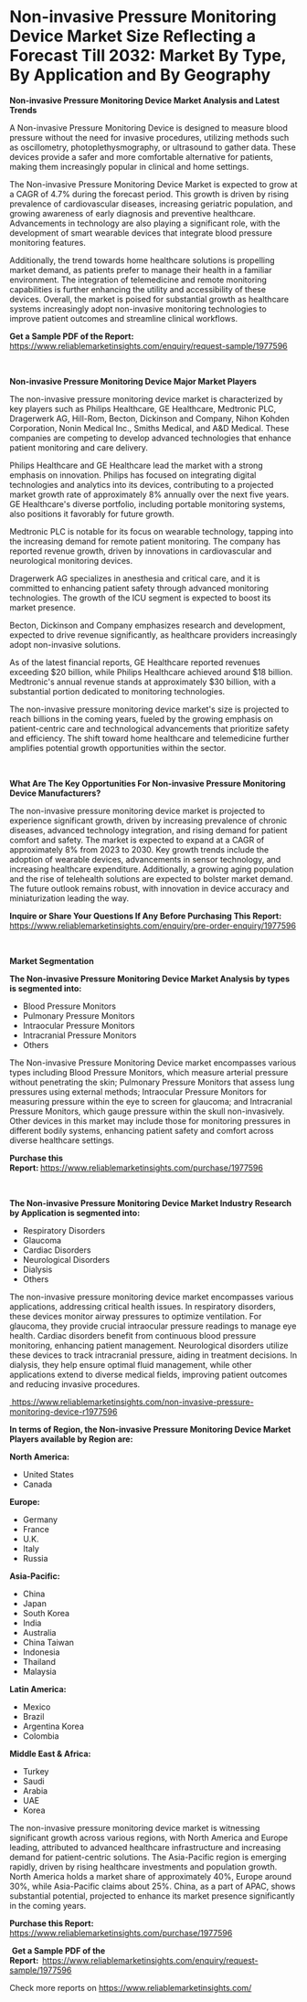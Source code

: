 <p><h1>Non-invasive Pressure Monitoring Device Market Size Reflecting a Forecast Till 2032: Market By Type, By Application and By Geography</h1></p><p><strong>Non-invasive Pressure Monitoring Device Market Analysis and Latest Trends</strong></p>
<p><p>A Non-invasive Pressure Monitoring Device is designed to measure blood pressure without the need for invasive procedures, utilizing methods such as oscillometry, photoplethysmography, or ultrasound to gather data. These devices provide a safer and more comfortable alternative for patients, making them increasingly popular in clinical and home settings.</p><p>The Non-invasive Pressure Monitoring Device Market is expected to grow at a CAGR of 4.7% during the forecast period. This growth is driven by rising prevalence of cardiovascular diseases, increasing geriatric population, and growing awareness of early diagnosis and preventive healthcare. Advancements in technology are also playing a significant role, with the development of smart wearable devices that integrate blood pressure monitoring features. </p><p>Additionally, the trend towards home healthcare solutions is propelling market demand, as patients prefer to manage their health in a familiar environment. The integration of telemedicine and remote monitoring capabilities is further enhancing the utility and accessibility of these devices. Overall, the market is poised for substantial growth as healthcare systems increasingly adopt non-invasive monitoring technologies to improve patient outcomes and streamline clinical workflows.</p></p>
<p><strong>Get a Sample PDF of the Report:&nbsp;</strong> <a href="https://www.reliablemarketinsights.com/enquiry/request-sample/1977596?utm_campaign=2218&utm_medium=2&utm_source=Github&utm_content=ia&utm_term=05032025&utm_id=non-invasive-pressure-monitoring-device">https://www.reliablemarketinsights.com/enquiry/request-sample/1977596</a></p>
<p>&nbsp;</p>
<p><strong>Non-invasive Pressure Monitoring Device Major Market Players</strong></p>
<p><p>The non-invasive pressure monitoring device market is characterized by key players such as Philips Healthcare, GE Healthcare, Medtronic PLC, Dragerwerk AG, Hill-Rom, Becton, Dickinson and Company, Nihon Kohden Corporation, Nonin Medical Inc., Smiths Medical, and A&D Medical. These companies are competing to develop advanced technologies that enhance patient monitoring and care delivery.</p><p>Philips Healthcare and GE Healthcare lead the market with a strong emphasis on innovation. Philips has focused on integrating digital technologies and analytics into its devices, contributing to a projected market growth rate of approximately 8% annually over the next five years. GE Healthcare's diverse portfolio, including portable monitoring systems, also positions it favorably for future growth.</p><p>Medtronic PLC is notable for its focus on wearable technology, tapping into the increasing demand for remote patient monitoring. The company has reported revenue growth, driven by innovations in cardiovascular and neurological monitoring devices.</p><p>Dragerwerk AG specializes in anesthesia and critical care, and it is committed to enhancing patient safety through advanced monitoring technologies. The growth of the ICU segment is expected to boost its market presence.</p><p>Becton, Dickinson and Company emphasizes research and development, expected to drive revenue significantly, as healthcare providers increasingly adopt non-invasive solutions.</p><p>As of the latest financial reports, GE Healthcare reported revenues exceeding $20 billion, while Philips Healthcare achieved around $18 billion. Medtronic's annual revenue stands at approximately $30 billion, with a substantial portion dedicated to monitoring technologies.</p><p>The non-invasive pressure monitoring device market's size is projected to reach billions in the coming years, fueled by the growing emphasis on patient-centric care and technological advancements that prioritize safety and efficiency. The shift toward home healthcare and telemedicine further amplifies potential growth opportunities within the sector.</p></p>
<p>&nbsp;</p>
<p><strong>What Are The Key Opportunities For Non-invasive Pressure Monitoring Device Manufacturers?</strong></p>
<p><p>The non-invasive pressure monitoring device market is projected to experience significant growth, driven by increasing prevalence of chronic diseases, advanced technology integration, and rising demand for patient comfort and safety. The market is expected to expand at a CAGR of approximately 8% from 2023 to 2030. Key growth trends include the adoption of wearable devices, advancements in sensor technology, and increasing healthcare expenditure. Additionally, a growing aging population and the rise of telehealth solutions are expected to bolster market demand. The future outlook remains robust, with innovation in device accuracy and miniaturization leading the way.</p></p>
<p><strong>Inquire or Share Your Questions If Any Before Purchasing This Report:</strong> <a href="https://www.reliablemarketinsights.com/enquiry/pre-order-enquiry/1977596?utm_campaign=2218&utm_medium=2&utm_source=Github&utm_content=ia&utm_term=05032025&utm_id=non-invasive-pressure-monitoring-device">https://www.reliablemarketinsights.com/enquiry/pre-order-enquiry/1977596</a></p>
<p>&nbsp;</p>
<p><strong>Market Segmentation</strong></p>
<p><strong>The Non-invasive Pressure Monitoring Device Market Analysis by types is segmented into:</strong></p>
<p><ul><li>Blood Pressure Monitors</li><li>Pulmonary Pressure Monitors</li><li>Intraocular Pressure Monitors</li><li>Intracranial Pressure Monitors</li><li>Others</li></ul></p>
<p><p>The Non-invasive Pressure Monitoring Device market encompasses various types including Blood Pressure Monitors, which measure arterial pressure without penetrating the skin; Pulmonary Pressure Monitors that assess lung pressures using external methods; Intraocular Pressure Monitors for measuring pressure within the eye to screen for glaucoma; and Intracranial Pressure Monitors, which gauge pressure within the skull non-invasively. Other devices in this market may include those for monitoring pressures in different bodily systems, enhancing patient safety and comfort across diverse healthcare settings.</p></p>
<p><strong>Purchase this Report:&nbsp;</strong><a href="https://www.reliablemarketinsights.com/purchase/1977596?utm_campaign=2218&utm_medium=2&utm_source=Github&utm_content=ia&utm_term=05032025&utm_id=non-invasive-pressure-monitoring-device">https://www.reliablemarketinsights.com/purchase/1977596</a></p>
<p>&nbsp;</p>
<p><strong>The Non-invasive Pressure Monitoring Device Market Industry Research by Application is segmented into:</strong></p>
<p><ul><li>Respiratory Disorders</li><li>Glaucoma</li><li>Cardiac Disorders</li><li>Neurological Disorders</li><li>Dialysis</li><li>Others</li></ul></p>
<p><p>The non-invasive pressure monitoring device market encompasses various applications, addressing critical health issues. In respiratory disorders, these devices monitor airway pressures to optimize ventilation. For glaucoma, they provide crucial intraocular pressure readings to manage eye health. Cardiac disorders benefit from continuous blood pressure monitoring, enhancing patient management. Neurological disorders utilize these devices to track intracranial pressure, aiding in treatment decisions. In dialysis, they help ensure optimal fluid management, while other applications extend to diverse medical fields, improving patient outcomes and reducing invasive procedures.</p></p>
<p><a href="https://www.reliablemarketinsights.com/non-invasive-pressure-monitoring-device-r1977596?utm_campaign=2218&utm_medium=2&utm_source=Github&utm_content=ia&utm_term=05032025&utm_id=non-invasive-pressure-monitoring-device">&nbsp;https://www.reliablemarketinsights.com/non-invasive-pressure-monitoring-device-r1977596</a></p>
<p><strong>In terms of Region, the Non-invasive Pressure Monitoring Device Market Players available by Region are:</strong></p>
<p>
    <p> <strong> North America: </strong>
        <ul>
            <li>United States</li>
            <li>Canada</li>
        </ul>
        </p> 
    <p> <strong> Europe: </strong>
        <ul>
            <li>Germany</li>
            <li>France</li>
            <li>U.K.</li>
            <li>Italy</li>
            <li>Russia</li>
        </ul>
        </p> 
    <p> <strong> Asia-Pacific: </strong>
        <ul>
            <li>China</li>
            <li>Japan</li>
            <li>South Korea</li>
            <li>India</li>
            <li>Australia</li>
            <li>China Taiwan</li>
            <li>Indonesia</li>
            <li>Thailand</li>
            <li>Malaysia</li>
        </ul>
        </p> 
    <p> <strong> Latin America: </strong>
        <ul>
            <li>Mexico</li>
            <li>Brazil</li>
            <li>Argentina Korea</li>
            <li>Colombia</li>
        </ul>
        </p> 
    <p> <strong> Middle East & Africa: </strong>
        <ul>
            <li>Turkey</li>
            <li>Saudi</li>
            <li>Arabia</li>
            <li>UAE</li>
            <li>Korea</li>
        </ul>
    </p>
    </p>
<p><p>The non-invasive pressure monitoring device market is witnessing significant growth across various regions, with North America and Europe leading, attributed to advanced healthcare infrastructure and increasing demand for patient-centric solutions. The Asia-Pacific region is emerging rapidly, driven by rising healthcare investments and population growth. North America holds a market share of approximately 40%, Europe around 30%, while Asia-Pacific claims about 25%. China, as a part of APAC, shows substantial potential, projected to enhance its market presence significantly in the coming years.</p></p>
<p><strong>Purchase this Report: </strong><a href="https://www.reliablemarketinsights.com/purchase/1977596?utm_campaign=2218&utm_medium=2&utm_source=Github&utm_content=ia&utm_term=05032025&utm_id=non-invasive-pressure-monitoring-device">https://www.reliablemarketinsights.com/purchase/1977596</a></p>
<p>&nbsp;<strong>Get a Sample PDF of the Report:&nbsp;&nbsp;</strong><a href="https://www.reliablemarketinsights.com/enquiry/request-sample/1977596?utm_campaign=2218&utm_medium=2&utm_source=Github&utm_content=ia&utm_term=05032025&utm_id=non-invasive-pressure-monitoring-device">https://www.reliablemarketinsights.com/enquiry/request-sample/1977596</a></p>
<p><strong></strong></p>
<p>Check more reports on <a href="https://www.reliablemarketinsights.com/?utm_campaign=2218&utm_medium=2&utm_source=Github&utm_content=ia&utm_term=05032025&utm_id=non-invasive-pressure-monitoring-device">https://www.reliablemarketinsights.com/</a></p>